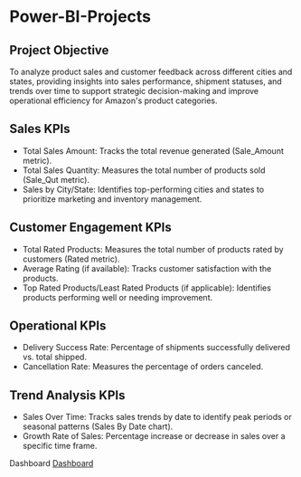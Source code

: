 # Power-BI-Projects
## Project Objective
To analyze product sales and customer feedback across different cities and states, providing insights into sales performance, shipment statuses, and trends over time to support strategic decision-making and improve operational efficiency for Amazon's product categories.

## Sales KPIs
* Total Sales Amount: Tracks the total revenue generated (Sale_Amount metric).
* Total Sales Quantity: Measures the total number of products sold (Sale_Qut metric).
* Sales by City/State: Identifies top-performing cities and states to prioritize marketing and inventory management.
  
## Customer Engagement KPIs
* Total Rated Products: Measures the total number of products rated by customers (Rated metric).
* Average Rating (if available): Tracks customer satisfaction with the products.
* Top Rated Products/Least Rated Products (if applicable): Identifies products performing well or needing improvement.
  
## Operational KPIs
* Delivery Success Rate: Percentage of shipments successfully delivered vs. total shipped.
* Cancellation Rate: Measures the percentage of orders canceled.
  
## Trend Analysis KPIs
* Sales Over Time: Tracks sales trends by date to identify peak periods or seasonal patterns (Sales By Date chart).
* Growth Rate of Sales: Percentage increase or decrease in sales over a specific time frame.

Dashboard <a href="https://github.com/praveenksr/Power-BI-Projects/blob/main/Amazon%20Dashboard.png">Dashboard<a/>
